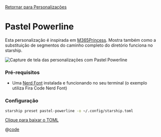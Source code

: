 [Retornar para Personalizações](./README.md#pastel-powerline)

# Pastel Powerline

Esta personalização é inspirada em [M365Princess](https://github.com/JanDeDobbeleer/oh-my-posh/blob/main/themes/M365Princess.omp.json). Mostra também como a substituição de segmentos do caminho completo do diretório funciona no starship.

![Capture de tela das personalizações com Pastel Powerline](/presets/img/pastel-powerline.png)

### Pré-requisitos

- Uma [Nerd Font](https://www.nerdfonts.com/) instalada e funcionando no seu terminal (o exemplo utiliza Fira Code Nerd Font)

### Configuração

```sh
starship preset pastel-powerline -o ~/.config/starship.toml
```

[Clique para baixar o TOML](/presets/toml/pastel-powerline.toml)

@[code](../../.vuepress/public/presets/toml/pastel-powerline.toml)
